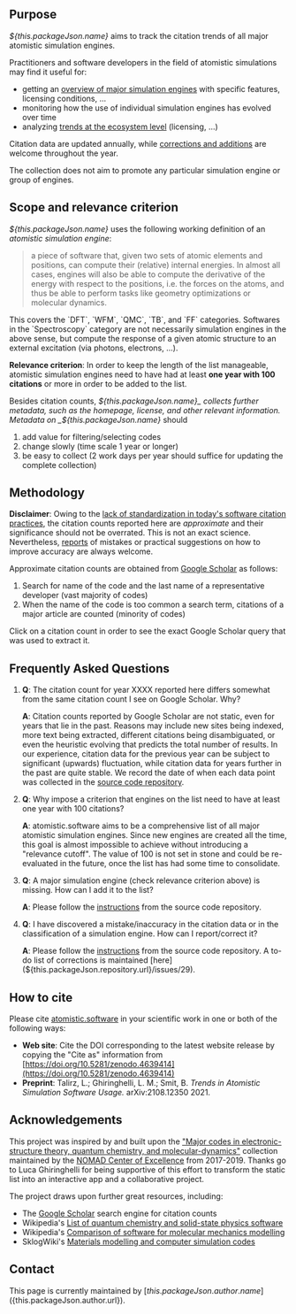 ## Purpose

_${this.packageJson.name}_ aims to track the citation trends of all major atomistic simulation engines.

Practitioners and software developers in the field of atomistic simulations may find it useful for:

- getting an [overview of major simulation engines](#/table) with specific features, licensing conditions, ...
- monitoring how the use of individual simulation engines has evolved over time
- analyzing [trends at the ecosystem level](#/statistics) (licensing, ...)

Citation data are updated annually, while [corrections and additions](${this.packageJson.repository.url}#adding-a-simulation-engine) are welcome throughout the year.

The collection does not aim to promote any particular simulation engine or group of engines.

## Scope and relevance criterion

_${this.packageJson.name}_ uses the following working definition of an _atomistic simulation engine_:

> a piece of software that, given two sets of atomic elements and positions, can compute their (relative) internal energies.
> In almost all cases, engines will also be able to compute the derivative of the energy with respect to the positions, i.e. the forces on the atoms, and thus be able to perform tasks like geometry optimizations or molecular dynamics.

This covers the \`DFT\`, \`WFM\`, \`QMC\`, \`TB\`, and \`FF\` categories.
Softwares in the \`Spectroscopy\` category are not necessarily simulation engines in the above sense, but compute the response of a given atomic structure to an external excitation (via photons, electrons, ...).

**Relevance criterion**: In order to keep the length of the list manageable, atomistic simulation engines need to have had at least **one year with 100 citations** or more in order to be added to the list.

Besides citation counts, _${this.packageJson.name}_ collects further metadata, such as the homepage, license, and other relevant information.
Metadata on _${this.packageJson.name}_ should
  1. add value for filtering/selecting codes
  2. change slowly (time scale 1 year or longer)
  3. be easy to collect (2 work days per year should suffice for updating the complete collection)
## Methodology

**Disclaimer**: Owing to the [lack of standardization in today's software citation practices](http://doi.org/10.5281/zenodo.4263762), the citation counts reported here are _approximate_ and their significance should not be overrated.
This is not an exact science.
Nevertheless, [reports](${this.packageJson.repository.url}/issues) of mistakes or practical suggestions on how to improve accuracy are always welcome.

Approximate citation counts are obtained from [Google Scholar](https://scholar.google.com/) as follows:

1.  Search for name of the code and the last name of a representative developer (vast majority of codes)
1.  When the name of the code is too common a search term, citations of a major article are counted (minority of codes)

Click on a citation count in order to see the exact Google Scholar query that was used to extract it.

## Frequently Asked Questions

1.  **Q**: The citation count for year XXXX reported here differs somewhat from the same citation count I see on Google Scholar. Why?

    **A**: Citation counts reported by Google Scholar are not static, even for years that lie in the past.
    Reasons may include new sites being indexed, more text being extracted, different citations being disambiguated, or even the heuristic evolving that predicts the total number of results.
    In our experience, citation data for the previous year can be subject to significant (upwards) fluctuation, while citation data for years further in the past are quite stable.
    We record the date of when each data point was collected in the [source code repository](${this.packageJson.repository.url}).

1.  **Q**: Why impose a criterion that engines on the list need to have at least one year with 100 citations?

    **A**: atomistic.software aims to be a comprehensive list of all major atomistic simulation engines.
    Since new engines are created all the time, this goal is almost impossible to achieve without introducing a "relevance cutoff".
    The value of 100 is not set in stone and could be re-evaluated in the future, once the list has had some time to consolidate.

1.  **Q**: A major simulation engine (check relevance criterion above) is missing. How can I add it to the list?

    **A**: Please follow the [instructions](${this.packageJson.repository.url}#contributing) from the source code repository.

1.  **Q**: I have discovered a mistake/inaccuracy in the citation data or in the classification of a simulation engine. How can I report/correct it?

    **A**: Please follow the [instructions](${this.packageJson.repository.url}#contributing) from the source code repository.
    A to-do list of corrections is maintained [here](${this.packageJson.repository.url}/issues/29).

## How to cite

Please cite [atomistic.software](https://atomistic.software/#/) in your scientific work in one or both of the following ways:

- **Web site**: Cite the DOI corresponding to the latest website release by copying the "Cite as" information from [https://doi.org/10.5281/zenodo.4639414](https://doi.org/10.5281/zenodo.4639414)
- **Preprint**: Talirz, L.; Ghiringhelli, L. M.; Smit, B. _Trends in Atomistic Simulation Software Usage._ arXiv:2108.12350 2021.

## Acknowledgements
This project was inspired by and built upon the ["Major codes in electronic-structure theory, quantum chemistry, and molecular-dynamics"](https://www.nomad-coe.eu/old-pages/externals/codes) collection maintained by the [NOMAD Center of Excellence](https://www.nomad-coe.eu) from 2017-2019.
Thanks go to Luca Ghiringhelli for being supportive of this effort to transform the static list into an interactive app and a collaborative project.

The project draws upon further great resources, including:
 * The [Google Scholar](https://scholar.google.com/) search engine for citation counts
 * Wikipedia's [List of quantum chemistry and solid-state physics software](https://en.wikipedia.org/wiki/List_of_quantum_chemistry_and_solid-state_physics_software)
 * Wikipedia's [Comparison of software for molecular mechanics modelling](https://en.wikipedia.org/wiki/Comparison_of_software_for_molecular_mechanics_modeling)
 * SklogWiki's [Materials modelling and computer simulation codes](http://www.sklogwiki.org/SklogWiki/index.php/Materials_modelling_and_computer_simulation_codes)


## Contact

This page is currently maintained by [${this.packageJson.author.name}](${this.packageJson.author.url}).
